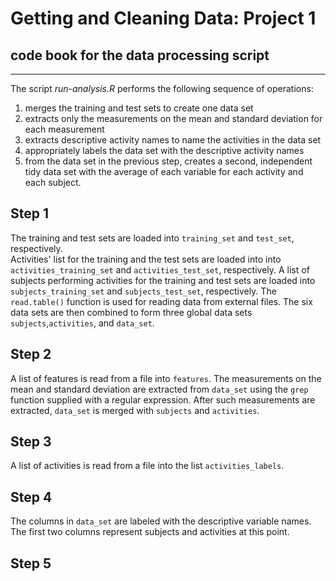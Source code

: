 # Getting and Cleaning Data: Project 1
## code book for the data processing script 
---
The script *run-analysis.R* performs the following sequence of operations:

1. merges the training and test sets to create one data set
2. extracts only the measurements on the mean and standard deviation for each measurement
3. extracts descriptive activity names to name the activities in the data set
4. appropriately labels the data set with the descriptive activity names
5. from the data set in the previous step, creates a second, independent tidy data set with the average of each variable for each activity and each subject.

**Step 1**
---
The training and test sets are loaded into `training_set` and `test_set`, respectively.  
Activities' list for the training and the test sets are loaded into into `activities_training_set` and `activities_test_set`, respectively. 
A list of subjects performing activities for the training and test sets are loaded into `subjects_training_set` and `subjects_test_set`, respectively. 
The `read.table()` function is used for reading data from external files. 
The six data sets are then combined to form three global data sets `subjects`,`activities`, and `data_set`.   

**Step 2**
---
A list of features is read from a file into `features`.
The measurements on the mean and standard deviation are extracted from `data_set` using the `grep` function supplied with a regular expression. 
After such measurements are extracted, `data_set` is merged with `subjects` and `activities`.

**Step 3**
---
A list of activities is read from a file into the list `activities_labels`.

**Step 4**
---
The columns in `data_set` are labeled with the descriptive variable names. 
The first two columns represent subjects and activities at this point.

**Step 5**
---


